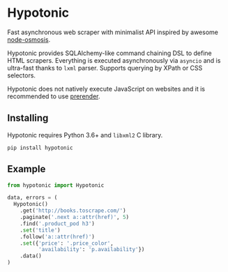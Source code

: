# Hypotonic

Fast asynchronous web scraper with minimalist API inspired by awesome [node-osmosis](https://github.com/rchipka/node-osmosis).

Hypotonic provides SQLAlchemy-like command chaining DSL to define HTML scrapers. Everything is executed asynchronously via `asyncio` and is ultra-fast thanks to `lxml` parser. Supports querying by XPath or CSS selectors.

Hypotonic does not natively execute JavaScript on websites and it is recommended to use [prerender](https://prerender.com).

## Installing

Hypotonic requires Python 3.6+ and `libxml2` C library.

`pip install hypotonic`

## Example

```python
from hypotonic import Hypotonic

data, errors = (
  Hypotonic()
    .get('http://books.toscrape.com/')
    .paginate('.next a::attr(href)', 5)
    .find('.product_pod h3')
    .set('title')
    .follow('a::attr(href)')
    .set({'price': '.price_color',
          'availability': 'p.availability'})
    .data()
)
```

